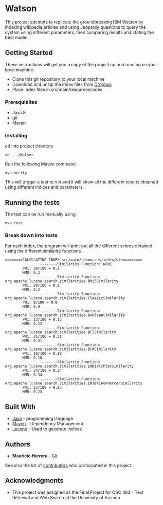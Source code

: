# Watson

This project attempts to replicate the groundbreaking IBM Watson by indexing wikipedia articles and using Jeopardy questions to query the system using different parameters, then comparing results and stating the best model.

## Getting Started

These instructions will get you a copy of the project up and running on your local machine.
* Clone this git repository to your local machine
* Download and unzip the index files from [Dropbox](www.dropbox.com)
* Place index files in src/main/resources/index

### Prerequisites

* Java 8
* git
* Maven


### Installing

cd into project directory
```
cd .../Watson
```

Run the following Maven command

```
mvn verify
```

This will trigger a test to run and it will show all the different results obtained using different indices and parameters.

## Running the tests

The test can be run manually using:
```
mvn test
```
### Break down into tests

For each index, the program will print out all the different scores obtained using the different similarity functions.
```
========CALCULATING INDEX src/main/resources/index/stem========
                --------Similarity Function: NONE
        P@1: 20/100 = 0.2
        MMR: 0.2
                --------Similarity Function: org.apache.lucene.search.similarities.BM25Similarity
        P@1: 20/100 = 0.2
        MMR: 0.2
                --------Similarity Function: org.apache.lucene.search.similarities.ClassicSimilarity
        P@1: 0/100 = 0.0
        MMR: 0.0
                --------Similarity Function: org.apache.lucene.search.similarities.BooleanSimilarity
        P@1: 13/100 = 0.13
        MMR: 0.13
                --------Similarity Function: org.apache.lucene.search.similarities.DFISimilarity
        P@1: 31/100 = 0.31
        MMR: 0.31
                --------Similarity Function: org.apache.lucene.search.similarities.DFRSimilarity
        P@1: 18/100 = 0.18
        MMR: 0.18
                --------Similarity Function: org.apache.lucene.search.similarities.LMDirichletSimilarity
        P@1: 34/100 = 0.34
        MMR: 0.34
                --------Similarity Function: org.apache.lucene.search.similarities.LMJelinekMercerSimilarity
        P@1: 23/100 = 0.23
        MMR: 0.23

```


## Built With

* [Java](https://docs.oracle.com/javase/8/docs/api/) - programming language
* [Maven](https://maven.apache.org/) - Dependency Management
* [Lucene](https://lucene.apache.org/) - Used to generate indices

## Authors

* **Mauricio Herrera** - [Git](https://github.com/mauherrerag)

See also the list of [contributors](https://github.com/your/project/contributors) who participated in this project.


## Acknowledgments

* This project was assigned as the Final Project for CSC 483 - Text Retrieval and Web Search at the University of Arizona
